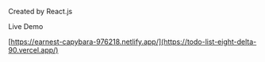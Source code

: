 Created by React.js

Live Demo 

[https://earnest-capybara-976218.netlify.app/](https://todo-list-eight-delta-90.vercel.app/)
